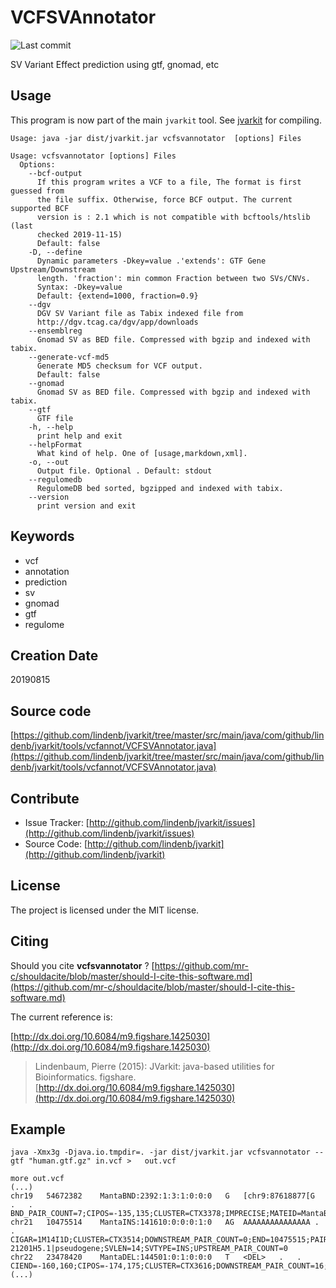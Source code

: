# VCFSVAnnotator

![Last commit](https://img.shields.io/github/last-commit/lindenb/jvarkit.png)

SV Variant Effect prediction using gtf, gnomad, etc


## Usage


This program is now part of the main `jvarkit` tool. See [jvarkit](JvarkitCentral.md) for compiling.


```
Usage: java -jar dist/jvarkit.jar vcfsvannotator  [options] Files

Usage: vcfsvannotator [options] Files
  Options:
    --bcf-output
      If this program writes a VCF to a file, The format is first guessed from 
      the file suffix. Otherwise, force BCF output. The current supported BCF 
      version is : 2.1 which is not compatible with bcftools/htslib (last 
      checked 2019-11-15)
      Default: false
    -D, --define
      Dynamic parameters -Dkey=value .'extends': GTF Gene Upstream/Downstream 
      length. 'fraction': min common Fraction between two SVs/CNVs.
      Syntax: -Dkey=value
      Default: {extend=1000, fraction=0.9}
    --dgv
      DGV SV Variant file as Tabix indexed file from 
      http://dgv.tcag.ca/dgv/app/downloads 
    --ensemblreg
      Gnomad SV as BED file. Compressed with bgzip and indexed with tabix.
    --generate-vcf-md5
      Generate MD5 checksum for VCF output.
      Default: false
    --gnomad
      Gnomad SV as BED file. Compressed with bgzip and indexed with tabix.
    --gtf
      GTF file
    -h, --help
      print help and exit
    --helpFormat
      What kind of help. One of [usage,markdown,xml].
    -o, --out
      Output file. Optional . Default: stdout
    --regulomedb
      RegulomeDB bed sorted, bgzipped and indexed with tabix.
    --version
      print version and exit

```


## Keywords

 * vcf
 * annotation
 * prediction
 * sv
 * gnomad
 * gtf
 * regulome



## Creation Date

20190815

## Source code 

[https://github.com/lindenb/jvarkit/tree/master/src/main/java/com/github/lindenb/jvarkit/tools/vcfannot/VCFSVAnnotator.java](https://github.com/lindenb/jvarkit/tree/master/src/main/java/com/github/lindenb/jvarkit/tools/vcfannot/VCFSVAnnotator.java)


## Contribute

- Issue Tracker: [http://github.com/lindenb/jvarkit/issues](http://github.com/lindenb/jvarkit/issues)
- Source Code: [http://github.com/lindenb/jvarkit](http://github.com/lindenb/jvarkit)

## License

The project is licensed under the MIT license.

## Citing

Should you cite **vcfsvannotator** ? [https://github.com/mr-c/shouldacite/blob/master/should-I-cite-this-software.md](https://github.com/mr-c/shouldacite/blob/master/should-I-cite-this-software.md)

The current reference is:

[http://dx.doi.org/10.6084/m9.figshare.1425030](http://dx.doi.org/10.6084/m9.figshare.1425030)

> Lindenbaum, Pierre (2015): JVarkit: java-based utilities for Bioinformatics. figshare.
> [http://dx.doi.org/10.6084/m9.figshare.1425030](http://dx.doi.org/10.6084/m9.figshare.1425030)


## Example

```
java -Xmx3g -Djava.io.tmpdir=. -jar dist/jvarkit.jar vcfsvannotator --gtf "human.gtf.gz" in.vcf >   out.vcf

more out.vcf
(...)
chr19	54672382	MantaBND:2392:1:3:1:0:0:0	G	[chr9:87618877[G	.	.	BND_PAIR_COUNT=7;CIPOS=-135,135;CLUSTER=CTX3378;IMPRECISE;MATEID=MantaBND:2392:1:3:1:0:0:1;PAIR_COUNT=7;SVCSQ=upstream_transcript_variant|ENSG00000167608|ENST00000416963|TMC4|protein_coding,upstream_transcript_variant|ENSG00000167608|ENST00000494594|TMC4|protein_coding,upstream_transcript_variant|ENSG00000167608|ENST00000468343|TMC4|protein_coding,exon|ENSG00000167608|ENST00000446291|TMC4|protein_coding,upstream_transcript_variant|ENSG00000125505|ENST00000453320|MBOAT7|protein_coding,upstream_transcript_variant|ENSG00000125505|ENST00000414665|MBOAT7|protein_coding,upstream_transcript_variant|ENSG00000125505|ENST00000437868|MBOAT7|protein_coding,intron|ENSG00000167608|ENST00000479750|TMC4|protein_coding,upstream_transcript_variant|ENSG00000125505|ENST00000494142|MBOAT7|protein_coding,upstream_transcript_variant|ENSG00000125505|ENST00000391754|MBOAT7|protein_coding,upstream_transcript_variant|ENSG00000167608|ENST00000465790|TMC4|protein_coding,upstream_transcript_variant|ENSG00000167608|ENST00000495398|TMC4|protein_coding,exon|ENSG00000167608|ENST00000476013|TMC4|protein_coding,upstream_transcript_variant|ENSG00000125505|ENST00000474910|MBOAT7|protein_coding,upstream_transcript_variant|ENSG00000125505|ENST00000449249|MBOAT7|protein_coding,cds|ENSG00000167608|ENST00000376591|TMC4|protein_coding,upstream_transcript_variant|ENSG00000125505|ENST00000338624|MBOAT7|protein_coding,cds|ENSG00000167608|ENST00000301187|TMC4|protein_coding,upstream_transcript_variant|ENSG00000125505|ENST00000495968|MBOAT7|protein_coding,upstream_transcript_variant|ENSG00000167608|ENST00000497518|TMC4|protein_coding,upstream_transcript_variant|ENSG00000125505|ENST00000491216|MBOAT7|protein_coding,upstream_transcript_variant|ENSG00000125505|ENST00000245615|MBOAT7|protein_coding,upstream_transcript_variant|ENSG00000167608|ENST00000449860|TMC4|protein_coding,upstream_transcript_variant|ENSG00000125505|ENST00000495279|MBOAT7|protein_coding,upstream_transcript_variant|ENSG00000125505|ENST00000464098|MBOAT7|protein_coding,upstream_transcript_variant|ENSG00000125505|ENST00000431666|MBOAT7|protein_coding;SVTYPE=BND
chr21	10475514	MantaINS:141610:0:0:0:1:0	AG	AAAAAAAAAAAAAAA	.	.	CIGAR=1M14I1D;CLUSTER=CTX3514;DOWNSTREAM_PAIR_COUNT=0;END=10475515;PAIR_COUNT=0;SVCSQ=exon|ENSG00000270533|ENST00000604687|bP-21201H5.1|pseudogene;SVLEN=14;SVTYPE=INS;UPSTREAM_PAIR_COUNT=0
chr22	23478420	MantaDEL:144501:0:1:0:0:0	T	<DEL>	.	.	CIEND=-160,160;CIPOS=-174,175;CLUSTER=CTX3616;DOWNSTREAM_PAIR_COUNT=16;END=23479619;IMPRECISE;PAIR_COUNT=16;SVCSQ=utr&cds&intron&exon|ENSG00000100218|ENST00000406876|RTDR1|protein_coding,intron|ENSG00000100218|ENST00000216036|RTDR1|protein_coding,upstream_transcript_variant|ENSG00000272019|ENST00000606537|Metazoa_SRP|misc_RNA,transcript_ablation|ENSG00000221069|ENST00000408142|AC000029.1|miRNA,intron|ENSG00000100218|ENST00000439064|RTDR1|protein_coding,upstream_transcript_variant|ENSG00000100218|ENST00000421213|RTDR1|protein_coding,utr&intron&exon|ENSG00000100218|ENST00000452757|RTDR1|protein_coding;SVLEN=-1199;SVTYPE=DEL;UPSTREAM_PAIR_COUNT=16
(...)

```



